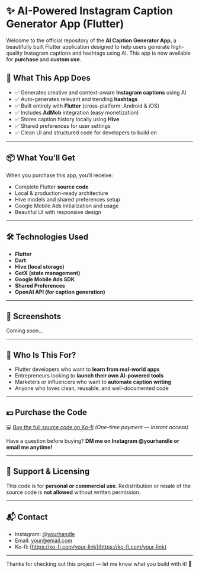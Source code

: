 # ✨ AI-Powered Instagram Caption Generator App (Flutter)

Welcome to the official repository of the **AI Caption Generator App**, a beautifully built Flutter application designed to help users generate high-quality Instagram captions and hashtags using AI. This app is now available for **purchase** and **custom use**.

## 🚀 What This App Does

- ✅ Generates creative and context-aware **Instagram captions** using AI
- ✅ Auto-generates relevant and trending **hashtags**
- ✅ Built entirely with **Flutter** (cross-platform: Android & iOS)
- ✅ Includes **AdMob** integration (easy monetization)
- ✅ Stores caption history locally using **Hive**
- ✅ Shared preferences for user settings
- ✅ Clean UI and structured code for developers to build on

---

## 📦 What You’ll Get

When you purchase this app, you’ll receive:

- Complete Flutter **source code**
- Local & production-ready architecture
- Hive models and shared preferences setup
- Google Mobile Ads initialization and usage
- Beautiful UI with responsive design

---

## 🛠 Technologies Used

- **Flutter**
- **Dart**
- **Hive (local storage)**
- **GetX (state management)**
- **Google Mobile Ads SDK**
- **Shared Preferences**
- **OpenAI API (for caption generation)**

---

## 📸 Screenshots

Coming soon...

---

## 🧠 Who Is This For?

- Flutter developers who want to **learn from real-world apps**
- Entrepreneurs looking to **launch their own AI-powered tools**
- Marketers or influencers who want to **automate caption writing**
- Anyone who loves clean, reusable, and well-documented code

---

## 💵 Purchase the Code

💻 [Buy the full source code on Ko-fi](https://ko-fi.com/your-link) *(One-time payment — Instant access)*

Have a question before buying? **DM me on Instagram @yourhandle or email me anytime!**

---

## 🤝 Support & Licensing

This code is for **personal or commercial use**. Redistribution or resale of the source code is **not allowed** without written permission.

---

## 📬 Contact

- Instagram: [@yourhandle](https://instagram.com/yourhandle)
- Email: your@email.com
- Ko-fi: [https://ko-fi.com/your-link](https://ko-fi.com/your-link)

---

Thanks for checking out this project — let me know what you build with it! 🚀
